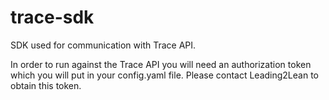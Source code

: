 # trace-sdk
SDK used for communication with Trace API.

In order to run against the Trace API you will need an authorization token which you will put in your config.yaml file. Please contact Leading2Lean to obtain this token.
